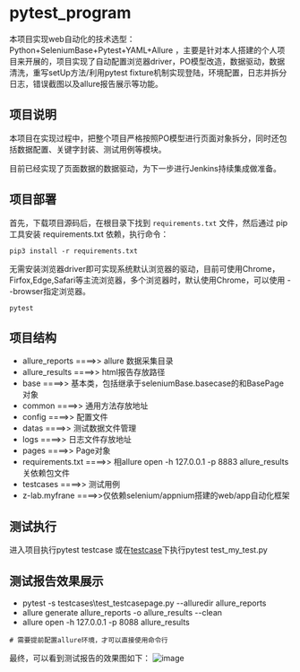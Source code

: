 # pytest_program

本项目实现web自动化的技术选型：Python+SeleniumBase+Pytest+YAML+Allure ，主要是针对本人搭建的个人项目来开展的，项目实现了自动配置浏览器driver，PO模型改造，数据驱动，数据清洗，重写setUp方法/利用pytest fixture机制实现登陆，环境配置，日志并拆分日志，错误截图以及allure报告展示等功能。

## 项目说明

本项目在实现过程中，把整个项目严格按照PO模型进行页面对象拆分，同时还包括数据配置、关键字封装、测试用例等模块。

目前已经实现了页面数据的数据驱动，为下一步进行Jenkins持续集成做准备。

## 项目部署

首先，下载项目源码后，在根目录下找到 ```requirements.txt``` 文件，然后通过 pip 工具安装 requirements.txt 依赖，执行命令：

```
pip3 install -r requirements.txt
```
无需安装浏览器driver即可实现系统默认浏览器的驱动，目前可使用Chrome，Firfox,Edge,Safari等主流浏览器，多个浏览器时，默认使用Chrome，可以使用 --browser指定浏览器。

```
pytest
```

## 项目结构

- allure_reports ====>> allure 数据采集目录
- allure_results ====>> html报告存放路径
- base ====>> 基本类，包括继承于seleniumBase.basecase的和BasePage对象
- common ====>> 通用方法存放地址
- config ====>> 配置文件
- datas ====>> 测试数据文件管理
- logs ====>> 日志文件存放地址
- pages ====>> Page对象
- requirements.txt ====>> 相allure open -h 127.0.0.1 -p 8883 allure_results
关依赖包文件
- testcases ====>> 测试用例
- z-lab.myfrane ====>>仅依赖selenium/appnium搭建的web/app自动化框架

## 测试执行
进入项目执行pytest testcase
或在[testcase](https://github.com/testroute/pytest_program/tree/main/testcases)下执行pytest test_my_test.py


## 测试报告效果展示
- pytest -s testcases\test_testcasepage.py --alluredir allure_reports
- allure generate allure_reports -o allure_results --clean
- allure open -h 127.0.0.1 -p 8088 allure_results

```
# 需要提前配置allure环境，才可以直接使用命令行
```

最终，可以看到测试报告的效果图如下：
![image](https://user-images.githubusercontent.com/55448903/128596967-c92497c9-e5b2-4994-a63d-15d2dd55524c.png)
